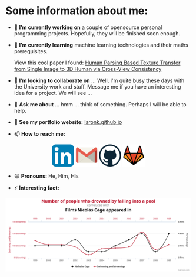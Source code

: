 # Some information about me:

- 🔭 **I’m currently working on** a couple of opensource personal programming projects. Hopefully, they will be finished soon enough.

- 🌱 **I’m currently learning** machine learning technologies and their maths prerequisites.
  
  View this cool paper I found: [Human Parsing Based Texture Transfer from Single Image to 3D Human via Cross-View Consistency](https://github.com/Laronk/HPBTT)
  
- 👯 **I’m looking to collaborate on** ... Well, I'm quite busy these days with the University work and stuff. Message me if you have an interesting idea for a project. We will see ...

<!-- - 🤔 I’m looking for help with ... -->

- 💬 **Ask me about** ... hmm ... think of something. Perhaps I will be able to help.

- 💎 **See my portfolio website:** [laronk.github.io](https://laronk.github.io)  

- 📫 **How to reach me:**

<p align="center">
  <a href="https://www.linkedin.com/in/jan-karpiuk"><img src="./social%20media%20icons/iconfinder_social_media_applications_14-linkedin_4102586.svg" alt="LinkedIn icon" width="60px"></a>
  <a href="mailto: karpiuk.janek@gmail.com" ><img src="./social%20media%20icons/iconfinder_gmail_1220367.svg" alt="Gmail icon" width="60px"></a>
  <a href="https://github.com/Laronk" ><img src="./social%20media%20icons/iconfinder_github_291716.svg" alt="GitHub icon" width="60px"></a>
  <a href="https://gitlab.com/Laronk"><img src="./social%20media%20icons/iconfinder_144_Gitlab_4519079.svg" alt="GitLab icon" width="60px"></a>
</p>
    
- 😄 **Pronouns:** He, Him, His

- ⚡ **Interesting fact:**

[![Spurious correlations graphic](./other%20images/chart.svg)](https://tylervigen.com/spurious-correlations)
